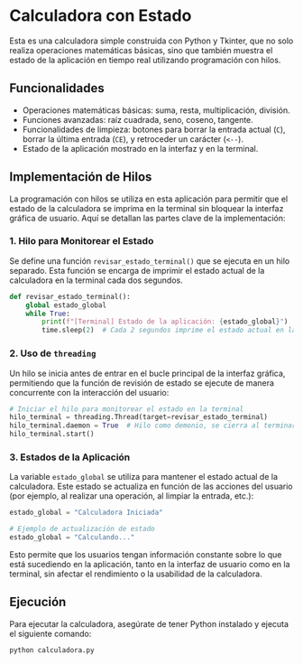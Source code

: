 
# Calculadora con Estado

Esta es una calculadora simple construida con Python y Tkinter, que no solo realiza operaciones matemáticas básicas, sino que también muestra el estado de la aplicación en tiempo real utilizando programación con hilos. 

## Funcionalidades

- Operaciones matemáticas básicas: suma, resta, multiplicación, división.
- Funciones avanzadas: raíz cuadrada, seno, coseno, tangente.
- Funcionalidades de limpieza: botones para borrar la entrada actual (`C`), borrar la última entrada (`CE`), y retroceder un carácter (`<--`).
- Estado de la aplicación mostrado en la interfaz y en la terminal.

## Implementación de Hilos

La programación con hilos se utiliza en esta aplicación para permitir que el estado de la calculadora se imprima en la terminal sin bloquear la interfaz gráfica de usuario. Aquí se detallan las partes clave de la implementación:

### 1. Hilo para Monitorear el Estado

Se define una función `revisar_estado_terminal()` que se ejecuta en un hilo separado. Esta función se encarga de imprimir el estado actual de la calculadora en la terminal cada dos segundos.

```python
def revisar_estado_terminal():
    global estado_global
    while True:
        print(f"[Terminal] Estado de la aplicación: {estado_global}")
        time.sleep(2)  # Cada 2 segundos imprime el estado actual en la terminal
```

### 2. Uso de `threading`

Un hilo se inicia antes de entrar en el bucle principal de la interfaz gráfica, permitiendo que la función de revisión de estado se ejecute de manera concurrente con la interacción del usuario:

```python
# Iniciar el hilo para monitorear el estado en la terminal
hilo_terminal = threading.Thread(target=revisar_estado_terminal)
hilo_terminal.daemon = True  # Hilo como demonio, se cierra al terminar la aplicación
hilo_terminal.start()
```

### 3. Estados de la Aplicación

La variable `estado_global` se utiliza para mantener el estado actual de la calculadora. Este estado se actualiza en función de las acciones del usuario (por ejemplo, al realizar una operación, al limpiar la entrada, etc.):

```python
estado_global = "Calculadora Iniciada"

# Ejemplo de actualización de estado
estado_global = "Calculando..."
```

Esto permite que los usuarios tengan información constante sobre lo que está sucediendo en la aplicación, tanto en la interfaz de usuario como en la terminal, sin afectar el rendimiento o la usabilidad de la calculadora.

## Ejecución

Para ejecutar la calculadora, asegúrate de tener Python instalado y ejecuta el siguiente comando:

```bash
python calculadora.py
```
